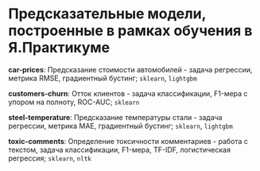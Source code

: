 # Предсказательные модели, построенные в рамках обучения в Я.Практикуме
**car-prices**: Предсказание стоимости автомобилей - задача регрессии, метрика RMSE, градиентный бустинг; `sklearn`, `lightgbm`

**customers-churn**: Отток клиентов - задача классификации, F1-мера с упором на полноту, ROC-AUC; `sklearn`

**steel-temperature**: Предсказание температуры стали - задача регрессии, метрика MAE, градиентный бустинг; `sklearn`, `lightgbm`

**toxic-comments**: Определение токсичности комментариев - работа с текстом, задача классификации, F1-мера, TF-IDF, логистическая регрессия; `sklearn`, `nltk` 
